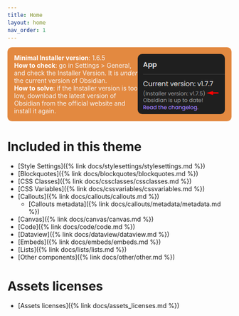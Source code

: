 ```yaml
---
title: Home
layout: home
nav_order: 1
---
```


<div style="padding: 15px; background: #e38940; color: #f5f5f5; border-radius: 10px; margin-bottom: 2em;">
<img src="https://raw.githubusercontent.com/ElsaTam/obsidian-fancy-a-story/refs/heads/main/screenshots/installer_version.png" style="float: right; border-radius: 10px;">
<strong style="color: white;">Minimal Installer version</strong>: 1.6.5<br>
<strong style="color: white;">How to check</strong>: go in Settings > General, and check the Installer Version. It is <em>under</em> the current version of Obsidian.<br>
<strong style="color: white;">How to solve</strong>: if the Installer version is too low, download the latest version of Obsidian from the official website and install it again.
</div>

# Included in this theme

- [Style Settings]({% link docs/stylesettings/stylesettings.md %})
- [Blockquotes]({% link docs/blockquotes/blockquotes.md %})
- [CSS Classes]({% link docs/cssclasses/cssclasses.md %})
- [CSS Variables]({% link docs/cssvariables/cssvariables.md %})
- [Callouts]({% link docs/callouts/callouts.md %})
  - [Callouts metadata]({% link docs/callouts/metadata/metadata.md %})
- [Canvas]({% link docs/canvas/canvas.md %})
- [Code]({% link docs/code/code.md %})
- [Dataview]({% link docs/dataview/dataview.md %})
- [Embeds]({% link docs/embeds/embeds.md %})
- [Lists]({% link docs/lists/lists.md %})
- [Other components]({% link docs/other/other.md %})

# Assets licenses

- [Assets licenses]({% link docs/assets_licenses.md %})